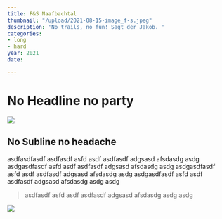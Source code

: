 ```yaml
---
title: F&S Naafbachtal
thumbnail: "/upload/2021-08-15-image_f-s.jpeg"
description: 'No trails, no fun! Sagt der Jakob. '
categories:
- long
- hard
year: 2021
date: 

---
```

# No Headline no party

![](/upload/2021-08-15-image_f-s.jpeg)

## No Subline no headache

asdfasdfasdf asdfasdf asfd asdf asdfasdf adgsasd afsdasdg asdg asdgasdfasdf asfd asdf asdfasdf adgsasd afsdasdg asdg asdgasdfasdf asfd asdf asdfasdf adgsasd afsdasdg asdg asdgasdfasdf asfd asdf asdfasdf adgsasd afsdasdg asdg asdg

> asdfasdf asfd asdf asdfasdf adgsasd afsdasdg asdg asdg

![](/upload/2021-08-15-image_f-s.jpeg)